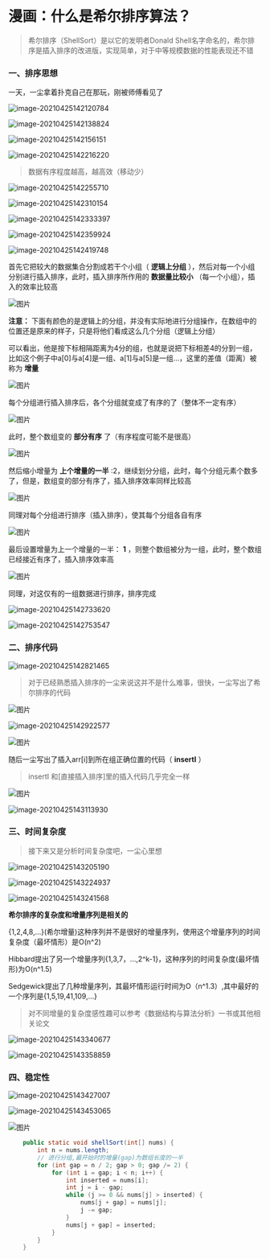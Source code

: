 # 漫画：什么是希尔排序算法？

> 希尔排序（ShellSort）是以它的发明者Donald Shell名字命名的，希尔排序是插入排序的改进版，实现简单，对于中等规模数据的性能表现还不错

### 一、排序思想

一天，一尘拿着扑克自己在那玩，刚被师傅看见了

![image-20210425142120784](https://mc.wsh-study.com/mkdocs/希尔排序/1.jpg)

![image-20210425142138824](https://mc.wsh-study.com/mkdocs/希尔排序/2.jpg)

![image-20210425142156151](https://mc.wsh-study.com/mkdocs/希尔排序/3.jpg)

![image-20210425142216220](https://mc.wsh-study.com/mkdocs/希尔排序/4.jpg)

> 数据有序程度越高，越高效（移动少）

![image-20210425142255710](https://mc.wsh-study.com/mkdocs/希尔排序/5.jpg)

![image-20210425142310154](https://mc.wsh-study.com/mkdocs/希尔排序/6.jpg)

![image-20210425142333397](https://mc.wsh-study.com/mkdocs/希尔排序/7.jpg)

![image-20210425142359924](https://mc.wsh-study.com/mkdocs/希尔排序/8.jpg)

![image-20210425142419748](https://mc.wsh-study.com/mkdocs/希尔排序/9.jpg)

首先它把较大的数据集合分割成若干个小组（ **逻辑上分组** ），然后对每一个小组分别进行插入排序，此时，插入排序所作用的 **数据量比较小** （每一个小组），插入的效率比较高

![图片](https://mc.wsh-study.com/mkdocs/希尔排序/10.jpg)

**注意：** 下面有颜色的是逻辑上的分组，并没有实际地进行分组操作，在数组中的位置还是原来的样子，只是将他们看成这么几个分组（逻辑上分组）

可以看出，他是按下标相隔距离为4分的组，也就是说把下标相差4的分到一组，比如这个例子中a[0]与a[4]是一组、a[1]与a[5]是一组…，这里的差值（距离）被称为 **增量**

![图片](https://mc.wsh-study.com/mkdocs/希尔排序/11.jpg)

每个分组进行插入排序后，各个分组就变成了有序的了（整体不一定有序）

![图片](https://mc.wsh-study.com/mkdocs/希尔排序/12.jpg)

此时，整个数组变的 **部分有序** 了（有序程度可能不是很高）

![图片](https://mc.wsh-study.com/mkdocs/希尔排序/13.jpg)

然后缩小增量为 **上个增量的一半** :2，继续划分分组，此时，每个分组元素个数多了，但是，数组变的部分有序了，插入排序效率同样比较高

![图片](https://mc.wsh-study.com/mkdocs/希尔排序/14.jpg)

同理对每个分组进行排序（插入排序），使其每个分组各自有序

![图片](https://mc.wsh-study.com/mkdocs/希尔排序/15.jpg)

最后设置增量为上一个增量的一半： **1** ，则整个数组被分为一组，此时，整个数组已经接近有序了，插入排序效率高

![图片](https://mc.wsh-study.com/mkdocs/希尔排序/16.jpg)

同理，对这仅有的一组数据进行排序，排序完成

![image-20210425142733620](https://mc.wsh-study.com/mkdocs/希尔排序/17.jpg)

![image-20210425142753547](https://mc.wsh-study.com/mkdocs/希尔排序/18.jpg)

### 二、排序代码

![image-20210425142821465](https://mc.wsh-study.com/mkdocs/希尔排序/19.jpg)

> 对于已经熟悉插入排序的一尘来说这并不是什么难事，很快，一尘写出了希尔排序的代码

![图片](https://mc.wsh-study.com/mkdocs/希尔排序/20.jpg)

![image-20210425142922577](https://mc.wsh-study.com/mkdocs/希尔排序/21.jpg)

![图片](https://mc.wsh-study.com/mkdocs/希尔排序/22.jpg)

随后一尘写出了插入arr[i]到所在组正确位置的代码（ **insertI** ）

> insertI 和[直接插入排序]里的插入代码几乎完全一样

![图片](https://mc.wsh-study.com/mkdocs/希尔排序/23.jpg)

![image-20210425143113930](https://mc.wsh-study.com/mkdocs/希尔排序/24.jpg)

### 三、时间复杂度

> 接下来又是分析时间复杂度吧，一尘心里想

![image-20210425143205190](https://mc.wsh-study.com/mkdocs/希尔排序/25.jpg)

![image-20210425143224937](https://mc.wsh-study.com/mkdocs/希尔排序/26.jpg)

![image-20210425143241568](https://mc.wsh-study.com/mkdocs/希尔排序/27.jpg)

**希尔排序的复杂度和增量序列是相关的**

{1,2,4,8,…}(希尔增量)这种序列并不是很好的增量序列，使用这个增量序列的时间复杂度（最坏情形）是O(n^2)

Hibbard提出了另一个增量序列{1,3,7，…,2^k-1}，这种序列的时间复杂度(最坏情形)为O(n^1.5)

Sedgewick提出了几种增量序列，其最坏情形运行时间为O（n^1.3）,其中最好的一个序列是{1,5,19,41,109,…}

> 对不同增量的复杂度感性趣可以参考《数据结构与算法分析》一书或其他相关论文

![image-20210425143340677](https://mc.wsh-study.com/mkdocs/希尔排序/28.jpg)

![image-20210425143358859](https://mc.wsh-study.com/mkdocs/希尔排序/29.jpg)

### 四、稳定性

![image-20210425143427007](https://mc.wsh-study.com/mkdocs/希尔排序/30.jpg)

![image-20210425143453065](https://mc.wsh-study.com/mkdocs/希尔排序/31.jpg)

![图片](https://mc.wsh-study.com/mkdocs/希尔排序/32.jpg)

```java
    public static void shellSort(int[] nums) {
        int n = nums.length;
        // 进行分组,最开始时的增量(gap)为数组长度的一半
        for (int gap = n / 2; gap > 0; gap /= 2) {
            for (int i = gap; i < n; i++) {
                int inserted = nums[i];
                int j = i - gap;
                while (j >= 0 && nums[j] > inserted) {
                    nums[j + gap] = nums[j];
                    j -= gap;
                }
                nums[j + gap] = inserted;
            }
        }
    }
```

